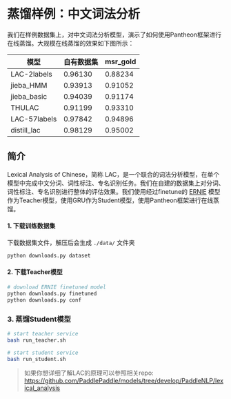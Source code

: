 # 蒸馏样例：中文词法分析
我们在样例数据集上，对中文词法分析模型，演示了如何使用Pantheon框架进行在线蒸馏。大规模在线蒸馏的效果如下图所示：

| 模型 | 自有数据集 | msr_gold |
| ------ | ------ | ------ |
| LAC-2labels | 0.96130 | 0.88234 |
| jieba_HMM | 0.93913 | 0.91052 |
| jieba_basic | 0.94039 | 0.91174 |
| THULAC | 0.91199 | 0.93310 |
| LAC-57labels | 0.97842 | 0.94896 |
| distill_lac | 0.98129 | 0.95002 |

## 简介

Lexical Analysis of Chinese，简称 LAC，是一个联合的词法分析模型，在单个模型中完成中文分词、词性标注、专名识别任务。我们在自建的数据集上对分词、词性标注、专名识别进行整体的评估效果。我们使用经过finetune的 [ERNIE](https://github.com/PaddlePaddle/LARK/tree/develop/ERNIE) 模型作为Teacher模型，使用GRU作为Student模型，使用Pantheon框架进行在线蒸馏。

#### 1. 下载训练数据集

下载数据集文件，解压后会生成 `./data/` 文件夹
```bash
python downloads.py dataset
```

#### 2. 下载Teacher模型

```bash
# download ERNIE finetuned model
python downloads.py finetuned
python downloads.py conf
```

### 3. 蒸馏Student模型
```bash
# start teacher service
bash run_teacher.sh

# start student service
bash run_student.sh
```

> 如果你想详细了解LAC的原理可以参照相关repo: https://github.com/PaddlePaddle/models/tree/develop/PaddleNLP/lexical_analysis
